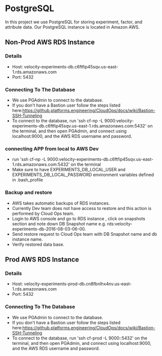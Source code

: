# PostgreSQL

In this project we use PostgreSQL for storing experiment, factor, and attribute data. Our PostgreSQL instance is located in Amazon AWS.

## Non-Prod AWS RDS Instance

### Details

* Host: velocity-experiments-db.c6ftfip45sqv.us-east-1.rds.amazonaws.com
* Port: 5432

### Connecting To The Database

* We use PGAdmin to connect to the database.
* If you don't have a Bastion user follow the steps listed here:https://github.platforms.engineering/CloudOps/docs/wiki/Bastion-SSH-Tunneling
* To connect to the database, run 'ssh cf-np -L 9000:velocity-experiments-db.c6ftfip45sqv.us-east-1.rds.amazonaws.com:5432' on the terminal, and then open PGAdmin, and connect using localhost:9000, and the AWS RDS username and password.

### connecting APP from local to AWS Dev

* run 'ssh cf-np -L 9000:velocity-experiments-db.c6ftfip45sqv.us-east-1.rds.amazonaws.com:5432' on the terminal
* Make sure to have EXPERIMENTS_DB_LOCAL_USER and EXPERIMENTS_DB_LOCAL_PASSWORD environment variables defined in .bash_profile


### Backup and restore
* AWS takes automatic backups of RDS instances.
* Currently Dev team does not have access to restore and this action is performed by Cloud Ops team.
* Login to AWS console and go to RDS instance , click on snapshots section and note down DB Snapshot name e.g. rds:velocity-experiments-db-2016-08-03-06-00.
* Send restore request to Cloud Ops team with DB Snapshot name and db instance name.
* Verify restored data base.


## Prod AWS RDS Instance

### Details

* Host: velocity-experiments-prod-db.cn8fbnlhx4nv.us-east-1.rds.amazonaws.com
* Port: 5432

### Connecting To The Database

* We use PGAdmin to connect to the database.
* If you don't have a Bastion user follow the steps listed here:https://github.platforms.engineering/CloudOps/docs/wiki/Bastion-SSH-Tunneling
* To connect to the database, run 'ssh cf-prod -L 9000:<GET RDS HOST>:5432' on the terminal, and then open PGAdmin, and connect using localhost:9000, and the AWS RDS username and password.




